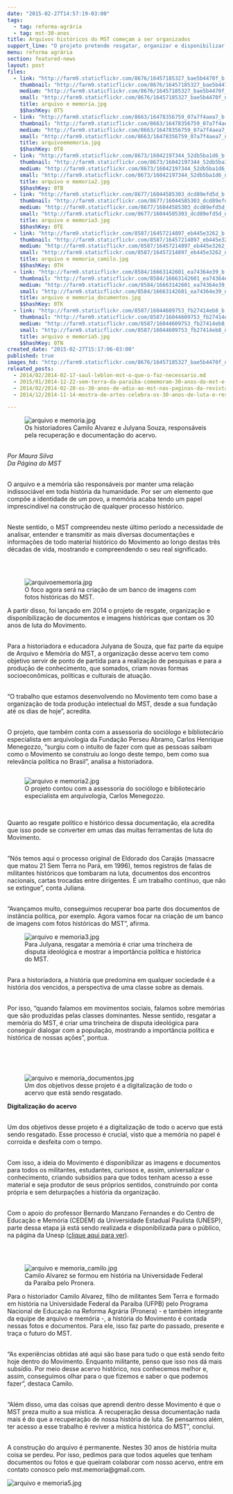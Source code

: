 ```yaml
---
date: "2015-02-27T14:57:19-03:00"
tags:
  - tag: reforma-agrária
  - tag: mst-30-anos
title: Arquivos históricos do MST começam a ser organizados
support_line: "O projeto pretende resgatar, organizar e disponibilizar documentos e imagens históricas que contam os 30 anos de luta do MST."
menu: reforma agrária
section: featured-news
layout: post
files:
  - link: "http://farm9.staticflickr.com/8676/16457185327_bae5b4470f_b.jpg"
    thumbnail: "http://farm9.staticflickr.com/8676/16457185327_bae5b4470f_t.jpg"
    medium: "http://farm9.staticflickr.com/8676/16457185327_bae5b4470f_z.jpg"
    small: "http://farm9.staticflickr.com/8676/16457185327_bae5b4470f_n.jpg"
    title: arquivo e memoria.jpg
    $$hashKey: 0T5
  - link: "http://farm9.staticflickr.com/8663/16478356759_07a7f4aea7_b.jpg"
    thumbnail: "http://farm9.staticflickr.com/8663/16478356759_07a7f4aea7_t.jpg"
    medium: "http://farm9.staticflickr.com/8663/16478356759_07a7f4aea7_z.jpg"
    small: "http://farm9.staticflickr.com/8663/16478356759_07a7f4aea7_n.jpg"
    title: arquivoememoria.jpg
    $$hashKey: 0T8
  - link: "http://farm9.staticflickr.com/8673/16042197344_52db5ba1d6_b.jpg"
    thumbnail: "http://farm9.staticflickr.com/8673/16042197344_52db5ba1d6_t.jpg"
    medium: "http://farm9.staticflickr.com/8673/16042197344_52db5ba1d6_z.jpg"
    small: "http://farm9.staticflickr.com/8673/16042197344_52db5ba1d6_n.jpg"
    title: arquivo e memoria2.jpg
    $$hashKey: 0TB
  - link: "http://farm9.staticflickr.com/8677/16044585303_dcd89efd5d_b.jpg"
    thumbnail: "http://farm9.staticflickr.com/8677/16044585303_dcd89efd5d_t.jpg"
    medium: "http://farm9.staticflickr.com/8677/16044585303_dcd89efd5d_z.jpg"
    small: "http://farm9.staticflickr.com/8677/16044585303_dcd89efd5d_n.jpg"
    title: arquivo e memoria3.jpg
    $$hashKey: 0TE
  - link: "http://farm9.staticflickr.com/8587/16457214897_eb445e3262_b.jpg"
    thumbnail: "http://farm9.staticflickr.com/8587/16457214897_eb445e3262_t.jpg"
    medium: "http://farm9.staticflickr.com/8587/16457214897_eb445e3262_z.jpg"
    small: "http://farm9.staticflickr.com/8587/16457214897_eb445e3262_n.jpg"
    title: arquivo e memoria_camilo.jpg
    $$hashKey: 0TH
  - link: "http://farm9.staticflickr.com/8584/16663142601_ea74364e39_b.jpg"
    thumbnail: "http://farm9.staticflickr.com/8584/16663142601_ea74364e39_t.jpg"
    medium: "http://farm9.staticflickr.com/8584/16663142601_ea74364e39_z.jpg"
    small: "http://farm9.staticflickr.com/8584/16663142601_ea74364e39_n.jpg"
    title: arquivo e memoria_documentos.jpg
    $$hashKey: 0TK
  - link: "http://farm9.staticflickr.com/8587/16044609753_fb27414eb8_b.jpg"
    thumbnail: "http://farm9.staticflickr.com/8587/16044609753_fb27414eb8_t.jpg"
    medium: "http://farm9.staticflickr.com/8587/16044609753_fb27414eb8_z.jpg"
    small: "http://farm9.staticflickr.com/8587/16044609753_fb27414eb8_n.jpg"
    title: arquivo e memoria5.jpg
    $$hashKey: 0TN
created_date: "2015-02-27T15:17:06-03:00"
published: true
images_hd: "http://farm9.staticflickr.com/8676/16457185327_bae5b4470f_n.jpg"
releated_posts:
  - 2014/02/2014-02-17-saul-leblon-mst-o-que-o-faz-necessario.md
  - 2015/01/2014-12-22-sem-terra-da-paraiba-comemoram-30-anos-do-mst-e-25-no-estado.md
  - 2014/02/2014-02-20-os-30-anos-de-odio-ao-mst-nas-paginas-da-revista-veja.md
  - 2014/12/2014-11-14-mostra-de-artes-celebra-os-30-anos-de-luta-e-resistencia-sem-terra.md

---
```

<figure class="image"><img alt="arquivo e memoria.jpg" src="http://farm9.staticflickr.com/8676/16457185327_bae5b4470f_b.jpg" />
<figcaption>Os historiadores Camilo Alvarez e Julyana Souza, respons&aacute;veis pela recupera&ccedil;&atilde;o e documenta&ccedil;&atilde;o do acervo.</figcaption>
</figure>

<p><br />
<em>Por Maura Silva<br />
Da P&aacute;gina do MST</em></p>

<p><br />
O arquivo e a mem&oacute;ria s&atilde;o respons&aacute;veis por manter uma rela&ccedil;&atilde;o indissoci&aacute;vel em toda hist&oacute;ria da humanidade. Por ser um elemento que comp&otilde;e a identidade de um povo, a mem&oacute;ria acaba tendo um papel imprescind&iacute;vel na constru&ccedil;&atilde;o de qualquer processo hist&oacute;rico.</p>

<p><br />
Neste sentido, o MST compreendeu neste &uacute;ltimo per&iacute;odo a necessidade de analisar, entender e transmitir as mais diversas documenta&ccedil;&otilde;es e informa&ccedil;&otilde;es de todo material hist&oacute;rico do Movimento ao longo destas tr&ecirc;s d&eacute;cadas de vida, mostrando e compreendendo o seu real significado.</p>

<p>&nbsp;</p>

<figure class="image" style="float:right"><img alt="arquivoememoria.jpg" src="http://farm9.staticflickr.com/8663/16478356759_07a7f4aea7_b.jpg" />
<figcaption>O foco agora ser&aacute; na cria&ccedil;&atilde;o de um banco de imagens com fotos hist&oacute;ricas do MST.</figcaption>
</figure>

<p>A partir disso, foi lan&ccedil;ado em 2014 o projeto de resgate, organiza&ccedil;&atilde;o e disponibiliza&ccedil;&atilde;o de documentos e imagens hist&oacute;ricas que contam os 30 anos de luta do Movimento.</p>

<p><br />
Para a historiadora e educadora Julyana de Souza, que faz parte da equipe de Arquivo e Mem&oacute;ria do MST, a organiza&ccedil;&atilde;o desse acervo tem como objetivo servir de ponto de partida para a realiza&ccedil;&atilde;o de pesquisas e para a produ&ccedil;&atilde;o de conhecimento, que somados, criam novas formas socioecon&ocirc;micas, pol&iacute;ticas e culturais de atua&ccedil;&atilde;o.</p>

<p><br />
&ldquo;O trabalho que estamos desenvolvendo no Movimento tem como base a organiza&ccedil;&atilde;o de toda produ&ccedil;&atilde;o intelectual do MST, desde a sua funda&ccedil;&atilde;o at&eacute; os dias de hoje&rdquo;, acredita.</p>

<p><br />
O projeto, que tamb&eacute;m conta com a assessoria do soci&oacute;logo e bibliotec&aacute;rio especialista em arquivologia da Funda&ccedil;&atilde;o Perseu Abramo, Carlos Henrique Menegozzo, &ldquo;surgiu com o intuito de fazer com que as pessoas saibam como o Movimento se construiu ao longo deste tempo, bem como sua relev&acirc;ncia pol&iacute;tica no Brasil&rdquo;, analisa a historiadora.</p>

<figure class="image" style="float:left"><img alt="arquivo e memoria2.jpg" src="http://farm9.staticflickr.com/8673/16042197344_52db5ba1d6_b.jpg" />
<figcaption>O projeto contou com a assessoria do soci&oacute;logo e bibliotec&aacute;rio especialista em arquivologia, Carlos Menegozzo.</figcaption>
</figure>

<p>&nbsp;</p>

<p>Quanto ao resgate pol&iacute;tico e hist&oacute;rico dessa documenta&ccedil;&atilde;o, ela acredita que isso pode se converter em umas das muitas ferramentas de luta do Movimento.</p>

<p><br />
&ldquo;N&oacute;s temos aqui o processo original de Eldorado dos Caraj&aacute;s (massacre que matou 21 Sem Terra no Par&aacute;, em 1996), temos registros de falas de militantes hist&oacute;ricos que tombaram na luta, documentos dos encontros nacionais, cartas trocadas entre dirigentes. &Eacute; um trabalho cont&iacute;nuo, que n&atilde;o se extingue&rdquo;, conta Juliana.</p>

<p><br />
&ldquo;Avan&ccedil;amos muito, conseguimos recuperar boa parte dos documentos de inst&acirc;ncia pol&iacute;tica, por exemplo. Agora vamos focar na cria&ccedil;&atilde;o de um banco de imagens com fotos hist&oacute;ricas do MST&rdquo;, afirma.</p>

<figure class="image"><img alt="arquivo e memoria3.jpg" src="http://farm9.staticflickr.com/8677/16044585303_dcd89efd5d_b.jpg" />
<figcaption>Para Julyana, resgatar a mem&oacute;ria &eacute; criar uma trincheira de disputa ideol&oacute;gica e mostrar a import&acirc;ncia pol&iacute;tica e hist&oacute;rica do MST.</figcaption>
</figure>

<p><br />
Para a historiadora, a hist&oacute;ria que predomina em qualquer sociedade &eacute; a hist&oacute;ria dos vencidos, a perspectiva de uma classe sobre as demais.</p>

<p><br />
Por isso, &ldquo;quando falamos em movimentos sociais, falamos sobre mem&oacute;rias que s&atilde;o produzidas pelas classes dominantes. Nesse sentido, resgatar a mem&oacute;ria do MST, &eacute; criar uma trincheira de disputa ideol&oacute;gica para conseguir dialogar com a popula&ccedil;&atilde;o, mostrando a import&acirc;ncia pol&iacute;tica e hist&oacute;rica de nossas a&ccedil;&otilde;es&rdquo;, pontua.</p>

<p><br />
&nbsp;</p>

<figure class="image" style="float:right"><img alt="arquivo e memoria_documentos.jpg" src="http://farm9.staticflickr.com/8584/16663142601_ea74364e39_b.jpg" />
<figcaption>Um dos objetivos desse projeto &eacute; a digitaliza&ccedil;&atilde;o de todo o acervo que est&aacute; sendo resgatado.</figcaption>
</figure>

<p><strong>Digitaliza&ccedil;&atilde;o do acervo</strong></p>

<p><br />
Um dos objetivos desse projeto &eacute; a digitaliza&ccedil;&atilde;o de todo o acervo que est&aacute; sendo resgatado. Esse processo &eacute; crucial, visto que a mem&oacute;ria no papel &eacute; corro&iacute;da e desfeita com o tempo.</p>

<p><br />
Com isso, a ideia do Movimento &eacute; disponibilizar as imagens e documentos para todos os militantes, estudantes, curiosos e, assim, universalizar o conhecimento, criando subs&iacute;dios para que todos tenham acesso a esse material e seja produtor de seus pr&oacute;prios sentidos, construindo por conta pr&oacute;pria e sem deturpa&ccedil;&otilde;es a hist&oacute;ria da organiza&ccedil;&atilde;o.</p>

<p><br />
Com o apoio do professor Bernardo Manzano Fernandes e do Centro de Educa&ccedil;&atilde;o e Mem&oacute;ria (CEDEM) da Universidade Estadual Paulista (UNESP), parte dessa etapa j&aacute; est&aacute; sendo realizada e disponibilizada para o p&uacute;blico, na p&aacute;gina da Unesp (<a href="http://www1.cedem.unesp.br/acervos/acervo_mst.htm" target="_blank">clique aqui para ver</a>).</p>

<p>&nbsp;</p>

<figure class="image" style="float:left"><img alt="arquivo e memoria_camilo.jpg" src="http://farm9.staticflickr.com/8587/16457214897_eb445e3262_b.jpg" />
<figcaption>Camilo Alvarez se formou em hist&oacute;ria na Universidade Federal da Para&iacute;ba pelo Pronera.</figcaption>
</figure>

<p>Para o historiador Camilo Alvarez, filho de militantes Sem Terra e formado em hist&oacute;ria na Universidade Federal da Para&iacute;ba (UFPB) pelo Programa Nacional de Educa&ccedil;&atilde;o na Reforma Agr&aacute;ria (Pronera) - e tamb&eacute;m integrante da equipe de arquivo e mem&oacute;ria -, a hist&oacute;ria do Movimento &eacute; contada nessas fotos e documentos. Para ele, isso faz parte do passado, presente e tra&ccedil;a o futuro do MST.</p>

<p><br />
&ldquo;As experi&ecirc;ncias obtidas at&eacute; aqui s&atilde;o base para tudo o que est&aacute; sendo feito hoje dentro do Movimento. Enquanto militante, penso que isso nos d&aacute; mais subs&iacute;dio. Por meio desse acervo hist&oacute;rico, nos conhecemos melhor e, assim, conseguimos olhar para o que fizemos e saber o que podemos fazer&rdquo;, destaca Camilo.</p>

<p><br />
&ldquo;Al&eacute;m disso, uma das coisas que aprendi dentro desse Movimento &eacute; que o MST preza muito a sua m&iacute;stica. A recupera&ccedil;&atilde;o dessa documenta&ccedil;&atilde;o nada mais &eacute; do que a recupera&ccedil;&atilde;o de nossa hist&oacute;ria de luta. Se pensarmos al&eacute;m, ter acesso a esse trabalho &eacute; reviver a m&iacute;stica hist&oacute;rica do MST&rdquo;, conclui.</p>

<p><br />
A constru&ccedil;&atilde;o do arquivo &eacute; permanente. Nestes 30 anos de hist&oacute;ria muita coisa se perdeu. Por isso, pedimos para que todos aqueles que tenham documentos ou fotos e que queiram colaborar com nosso acervo, entre em contato conosco pelo mst.memoria@gmail.com.</p>

<p><img alt="arquivo e memoria5.jpg" src="http://farm9.staticflickr.com/8587/16044609753_fb27414eb8_b.jpg" /></p>
